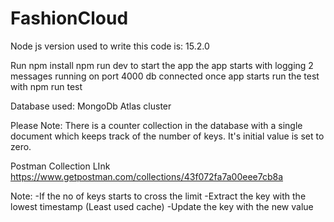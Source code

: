 # FashionCloud
Node js version used to write this code is: 15.2.0

Run 
npm install
npm run dev 
to start the app
the app starts with logging 2 messages
running on port 4000
db connected
once app starts run the test with 
npm run test


Database used: MongoDb Atlas cluster 

Please Note: There is a counter collection in the database with a single document which keeps track of the number of keys. It's initial value is set to zero.

Postman Collection LInk https://www.getpostman.com/collections/43f072fa7a00eee7cb8a

Note:
-If the no of keys starts to cross the limit 
-Extract the key with the lowest timestamp (Least used cache)
-Update the key with the new value